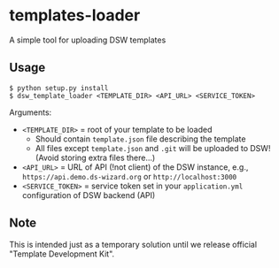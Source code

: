 # templates-loader

A simple tool for uploading DSW templates

## Usage

```
$ python setup.py install
$ dsw_template_loader <TEMPLATE_DIR> <API_URL> <SERVICE_TOKEN>
```

Arguments:
* `<TEMPLATE_DIR>` = root of your template to be loaded
  * Should contain `template.json` file describing the template
  * All files except `template.json` and `.git` will be uploaded to DSW! (Avoid storing extra files there...)
* `<API_URL>` = URL of API (!not client) of the DSW instance, e.g., `https://api.demo.ds-wizard.org` or `http://localhost:3000`
* `<SERVICE_TOKEN>` = service token set in your `application.yml` configuration of DSW backend (API)

## Note

This is intended just as a temporary solution until we release official "Template Development Kit".

